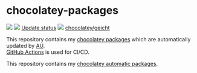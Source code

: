 # chocolatey-packages

[![](https://github.com/geicht/chocolatey-packages/actions/workflows/au.yml/badge.svg)](https://github.com/geicht/chocolatey-packages/actions/workflows/au.yml)
[![](http://transparent-favicon.info/favicon.ico)](#)
[Update status](https://gist.github.com/geicht/976b73046e5c0aad398ce72a508532a6)
[![](http://transparent-favicon.info/favicon.ico)](#)
[chocolatey/geicht](https://chocolatey.org/profiles/geicht)

This repository contains my [chocolatey packages](https://docs.chocolatey.org/en-us/getting-started#what-are-chocolatey-packages) which are automatically updated by [AU](https://github.com/majkinetor/au).  
[GitHub Actions](https://github.com/features/actions) is used for CI/CD.

This repository contains my [chocolatey automatic packages](https://chocolatey.org/docs/automatic-packages).  
